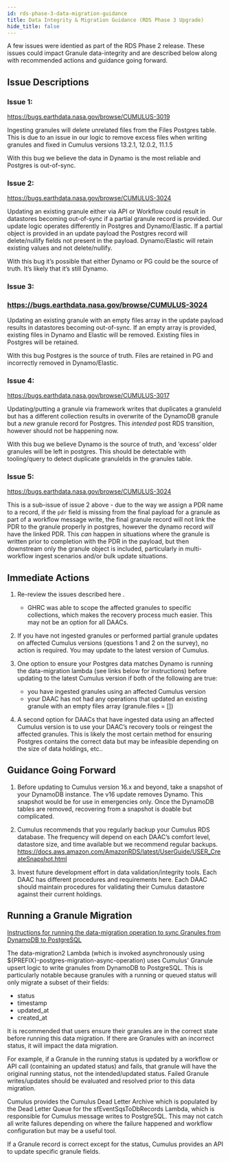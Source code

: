 ```yaml
---
id: rds-phase-3-data-migration-guidance
title: Data Integrity & Migration Guidance (RDS Phase 3 Upgrade)
hide_title: false
---
```


A few issues were identied as part of the RDS Phase 2 release. These issues could impact Granule data-integrity and are described below along with recommended actions and guidance going forward.

## Issue Descriptions
### Issue 1:

https://bugs.earthdata.nasa.gov/browse/CUMULUS-3019

Ingesting granules will delete unrelated files from the Files Postgres table. This is due to an issue in our logic to remove excess files when writing granules and fixed in Cumulus versions 13.2.1, 12.0.2, 11.1.5

With this bug we believe the data in Dynamo is the most reliable and Postgres is out-of-sync.

### Issue 2:

https://bugs.earthdata.nasa.gov/browse/CUMULUS-3024

Updating an existing granule either via API or Workflow could result in datastores becoming out-of-sync if a partial granule record is provided. Our update logic operates differently in Postgres and Dynamo/Elastic. If a partial object is provided in an update payload the Postgres record will delete/nullify fields not present in the payload. Dynamo/Elastic will retain existing values and not delete/nullify.

With this bug it’s possible that either Dynamo or PG could be the source of truth. It’s likely that it’s still Dynamo.

### Issue 3:

### https://bugs.earthdata.nasa.gov/browse/CUMULUS-3024

Updating an existing granule with an empty files array in the update payload results in datastores becoming out-of-sync. If an empty array is provided, existing files in Dynamo and Elastic will be removed. Existing files in Postgres will be retained.

With this bug Postgres is the source of truth. Files are retained in PG and incorrectly removed in Dynamo/Elastic.

### Issue 4:

https://bugs.earthdata.nasa.gov/browse/CUMULUS-3017

Updating/putting a granule via framework writes that duplicates a granuleId but has a different collection results in overwrite of the DynamoDB granule but a *new* granule record for Postgres.  This *intended* post RDS transition, however should not be happening now.

With this bug we believe Dynamo is the source of truth, and ‘excess’ older granules will be left in postgres.     This should be detectable with tooling/query to detect duplicate granuleIds in the granules table.

### Issue 5:

https://bugs.earthdata.nasa.gov/browse/CUMULUS-3024

This is a sub-issue of issue 2 above - due to the way we assign a PDR name to a record, if the `pdr` field is missing from the final payload for a granule as part of a workflow message write, the final granule record will not link the PDR to the granule properly in postgres, however the dynamo record *will* have the linked PDR.       This *can* happen in situations where the granule is written prior to completion with the PDR in the payload, but then downstream only the granule object is included, particularly in multi-workflow ingest scenarios and/or bulk update situations.


## Immediate Actions

1. Re-review the issues described here <insert link to granule write issues>.
    - GHRC was able to scope the affected granules to specific collections, which makes the recovery process much easier. This may not be an option for all DAACs.

2. If you have not ingested granules or performed partial granule updates on affected Cumulus versions (questions 1 and 2 on the survey), no action is required. You may update to the latest version of Cumulus.

3. One option to ensure your Postgres data matches Dynamo is running the data-migration lambda (see links below for instructions) before updating to the latest Cumulus version if both of the following are true:
    - you have ingested granules using an affected Cumulus version
    - your DAAC has not had any operations that updated an existing granule with an empty files array (granule.files = [])

4. A second option for DAACs that have ingested data using an affected Cumulus version is to use your DAAC’s recovery tools or reingest the affected granules. This is likely the most certain method for ensuring Postgres contains the correct data but may be infeasible depending on the size of data holdings, etc..

## Guidance Going Forward

1. Before updating to Cumulus version 16.x and beyond, take a snapshot of your DynamoDB instance. The v16 update removes Dynamo. This snapshot would be for use in emergencies only. Once the DynamoDB tables are removed, recovering from a snapshot is doable but complicated.

2. Cumulus recommends that you regularly backup your Cumulus RDS database. The frequency will depend on each DAAC’s comfort level, datastore size, and time available but we recommend regular backups. https://docs.aws.amazon.com/AmazonRDS/latest/UserGuide/USER_CreateSnapshot.html

3. Invest future development effort in data validation/integrity tools. Each DAAC has different procedures and requirements here. Each DAAC should maintain procedures for validating their Cumulus datastore against their current holdings.

## Running a Granule Migration

[Instructions for running the data-migration operation to sync Granules from DynamoDB to PostgreSQL](./upgrade-rds.md#5-run-the-second-data-migration)

The data-migration2 Lambda (which is invoked asynchronously using ${PREFIX}-postgres-migration-async-operation) uses Cumulus' Granule upsert logic to write granules from DynamoDB to PostgreSQL. This is particularly notable because granules with a running or queued status will only migrate a subset of their fields:

- status
- timestamp
- updated_at
- created_at

It is recommended that users ensure their granules are in the correct state before running this data migration. If there are Granules with an incorrect status, it will impact the data migration.

For example, if a Granule in the running status is updated by a workflow or API call (containing an updated status) and fails, that granule will have the original running status, not the intended/updated status. Failed Granule writes/updates should be evaluated and resolved prior to this data migration.

Cumulus provides the Cumulus Dead Letter Archive which is populated by the Dead Letter Queue for the sfEventSqsToDbRecords Lambda, which is responsible for Cumulus message writes to PostgreSQL. This may not catch all write failures depending on where the failure happened and workflow configuration but may be a useful tool.

If a Granule record is correct except for the status, Cumulus provides an API to update specific granule fields.
